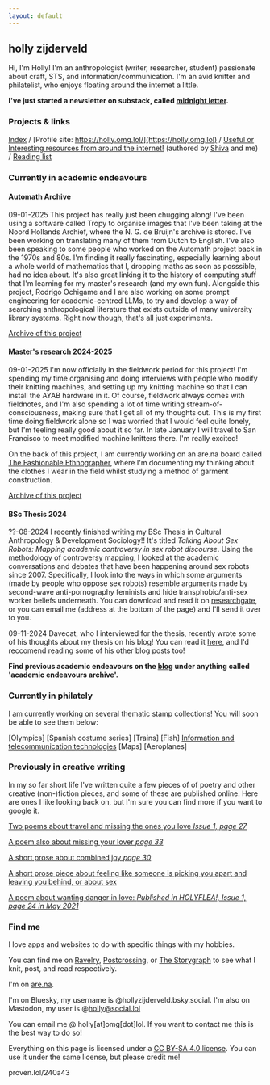```yaml
---
layout: default
---
```


## holly zijderveld

Hi, I'm Holly! I'm an anthropologist (writer, researcher, student) passionate about craft, STS, and information/communication. I'm an avid knitter and philatelist, who enjoys floating around the internet a little.

**I've just started a newsletter on substack, called [midnight letter](https://midnightletter.substack.com/).**

### Projects & links
[Index](https://docs.google.com/spreadsheets/d/1y4NmsSBaGFjlWp-sXLSMXYOCZxNIAE_ebl15iW0CsJI/edit?usp=sharing) / [Profile site: https://holly.omg.lol/](https://holly.omg.lol) / [Useful or Interesting resources from around the internet!](https://gl0bsec.github.io/fun_websites.html) (authored by [Shiva](https://gl0bsec.github.io/) and me) / [Reading list](https://hollyz1jderveld.github.io/reading-list/) 

### Currently in academic endeavours

#### Automath Archive
09-01-2025 This project has really just been chugging along! I've been using a software called Tropy to organise images that I've been taking at the Noord Hollands Archief, where the N. G. de Bruijn's archive is stored. I've been working on translating many of them from Dutch to English. I've also been speaking to some people who worked on the Automath project back in the 1970s and 80s. I'm finding it really fascinating, especially learning about a whole world of mathematics that I, dropping maths as soon as posssible, had no idea about. It's also great linking it to the history of computing stuff that I'm learning for my master's research (and my own fun). Alongside this project, Rodrigo Ochigame and I are also working on some prompt engineering for academic-centred LLMs, to try and develop a way of searching anthropological literature that exists outside of many university library systems. Right now though, that's all just experiments.

[Archive of this project](https://hollyz1jderveld.github.io/blog/pages/before_automath)

#### [Master's research 2024-2025](https://hollyz1jderveld.github.io/knitting-research)
09-01-2025 I'm now officially in the fieldwork period for this project! I'm spending my time organising and doing interviews with people who modify their knitting machines, and setting up my knitting machine so that I can install the AYAB hardware in it. Of course, fieldwork always comes with fieldnotes, and I'm also spending a lot of time writing stream-of-consciousness, making sure that I get all of my thoughts out. This is my first time doing fieldwork alone so I was worried that I would feel quite lonely, but I'm feeling really good about it so far. In late January I will travel to San Francisco to meet modified machine knitters there. I'm really excited! 

On the back of this project, I am currently working on an are.na board called [The Fashionable Ethnographer](https://www.are.na/holly-zijderveld/the-fashionable-ethnographer), where I'm documenting my thinking about the clothes I wear in the field whilst studying a method of garment construction.

[Archive of this project](https://hollyz1jderveld.github.io/blog/pages/before_masters)

#### BSc Thesis 2024
??-08-2024 I recently finished writing my BSc Thesis in Cultural Anthropology & Development Sociology!! It's titled *Talking About Sex Robots: Mapping academic controversy in sex robot discourse*. Using the methodology of controversy mapping, I looked at the academic conversations and debates that have been happening around sex robots since 2007. Specifically, I look into the ways in which some arguments (made by people who oppose sex robots) resemble arguments made by second-wave anti-pornography feminists and hide transphobic/anti-sex worker beliefs underneath. You can download and read it on [researchgate](https://www.researchgate.net/publication/382625206_Talking_About_Sex_Robots_Mapping_academic_controversy_in_sex_robot_discourse), or you can email me (address at the bottom of the page) and I'll send it over to you.

09-11-2024 Davecat, who I interviewed for the thesis, recently wrote some of his thoughts about my thesis on his blog! You can read it [here](http://www.kuroneko-chan.com/echoes/?p=6748), and I'd reccomend reading some of his other blog posts too!

**Find previous academic endeavours on the [blog](https://hollyz1jderveld.github.io/blog/contents) under anything called 'academic endeavours archive'.**

### Currently in philately
I am currently working on several thematic stamp collections! You will soon be able to see them below:

[Olympics] [Spanish costume series] [Trains] [Fish] [Information and telecommunication technologies](https://hollyz1jderveld.github.io/blog/pages/telecommunication) [Maps] [Aeroplanes]

### Previously in creative writing
In my so far short life I've written quite a few pieces of of poetry and other creative (non-)fiction pieces, and some of these are published online. Here are ones I like looking back on, but I'm sure you can find more if you want to google it. 

[Two poems about travel and missing the ones you love *Issue 1, page 27*](https://celestitepoetry.wixsite.com/journal/issues)

[A poem also about missing your lover *page 33*](https://warninglines.com/vol02/)

[A short prose about combined joy *page 30*](https://www.calameo.com/read/0066295039cc17c27046b?authid=CCXTNUkrflKT)

[A short prose piece about feeling like someone is picking you apart and leaving you behind, or about sex](https://spillovermagazine.wordpress.com/2021/05/01/clementine/)

[A poem about wanting danger in love: *Published in HOLYFLEA!, Issue 1, page 24 in May 2021*](https://holyflea.files.wordpress.com/2021/04/holyflea-issue-one.pdf)

### Find me
I love apps and websites to do with specific things with my hobbies. 

You can find me on [Ravelry](https://www.ravelry.com/people/Midnight4225), [Postcrossing](https://www.postcrossing.com/user/Midnight4225), or [The Storygraph](https://app.thestorygraph.com/profile/hollyzijderveld) to see what I knit, post, and read respectively. 

I'm on [are.na](https://www.are.na/holly-zijderveld/channels).

I'm on Bluesky, my username is @hollyzijderveld.bsky.social. I'm also on Mastodon, my user is @holly@social.lol

You can email me @ holly[at]omg[dot]lol. If you want to contact me this is the best way to do so!

Everything on this page is licensed under a [CC BY-SA 4.0 license](https://creativecommons.org/licenses/by-sa/4.0/). You can use it under the same license, but please credit me!

proven.lol/240a43
